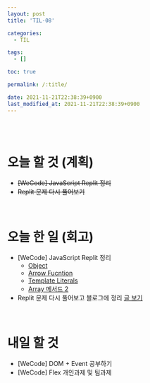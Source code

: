 ```yaml
---
layout: post
title: 'TIL-08'

categories:
  - TIL

tags:
  - []

toc: true

permalink: /:title/

date: 2021-11-21T22:38:39+0900
last_modified_at: 2021-11-21T22:38:39+0900
---
```


<br>
<br>

# 오늘 할 것 (계획)

- ~~[WeCode] JavaScript Replit 정리~~
- ~~Replit 문제 다시 풀어보기~~

<br>

# 오늘 한 일 (회고)

- [WeCode] JavaScript Replit 정리
  - [Object](../javascript-07)
  - [Arrow Fucntion](../javascript-08)
  - [Template Literals](../javascript-09)
  - [Array 메서드 2](../javascript-10)
- Replit 문제 다시 풀어보고 블로그에 정리 [글 보기](../algorithm-01)

<br>

# 내일 할 것

- [WeCode] DOM + Event 공부하기
- [WeCode] Flex 개인과제 및 팀과제
